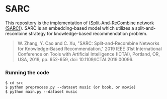 # SARC

This repository is the implementation of ([Split-And-ReCombine network (SARC)](https://ieeexplore.ieee.org/document/8995317)). SARC is an embedding-based model which utilizes a split-and-recombine strategy for knowledge-based recommendation problem.

> W. Zhang, Y. Cao and C. Xu, "SARC: Split-and-Recombine Networks for Knowledge-Based Recommendation," 2019 IEEE 31st International Conference on Tools with Artificial Intelligence (ICTAI), Portland, OR, USA, 2019, pp. 652-659, doi: 10.1109/ICTAI.2019.00096.

### Running the code
```
$ cd src
$ python preprocess.py --dataset music (or book, or movie)
$ python main.py --dataset music
```
